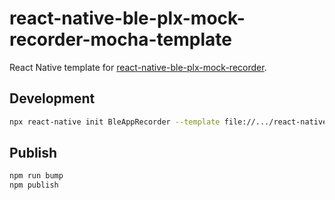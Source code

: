 # react-native-ble-plx-mock-recorder-mocha-template

React Native template for [react-native-ble-plx-mock-recorder](https://github.com/larsthorup/react-native-ble-plx-mock-recorder).

## Development

```bash
npx react-native init BleAppRecorder --template file://.../react-native-ble-plx-mock-recorder/packages/react-native-ble-plx-mock-recorder-mocha-template
```

## Publish

```bash
npm run bump
npm publish
```

